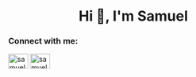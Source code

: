 <h1 align="center">Hi 👋, I'm Samuel</h1>
<h3 align="left">Connect with me:</h3>
<p align="left">
<a href="https://www.linkedin.com/in/samuel-oliveira-costa-25388481/" target="blank"><img align="center" src="https://raw.githubusercontent.com/rahuldkjain/github-profile-readme-generator/master/src/images/icons/Social/linked-in-alt.svg" alt="samuel oliveira costa" height="30" width="40" /></a>
<a href="https://www.youtube.com/channel/UCeUzcwdVOwA8NuACL51bmqA" target="blank"><img align="center" src="https://raw.githubusercontent.com/rahuldkjain/github-profile-readme-generator/master/src/images/icons/Social/youtube.svg" alt="samuel costa" height="30" width="40" /></a>
</p>
